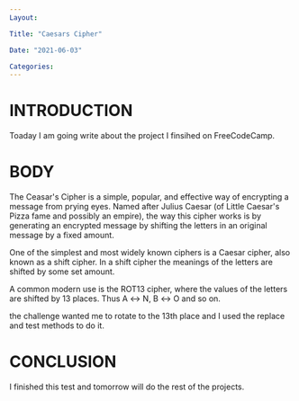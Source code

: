 ```yaml
---
Layout:

Title: "Caesars Cipher"

Date: "2021-06-03"

Categories:
---
```


# INTRODUCTION
Toaday I am going write about the project I finsihed on FreeCodeCamp.



# BODY
The Ceasar's Cipher is a simple, popular, and effective way of encrypting a message from prying eyes. Named after Julius Caesar (of Little Caesar's Pizza fame and possibly an empire), the way this cipher works is by generating an encrypted message by shifting the letters in an original message by a fixed amount.<br>  

One of the simplest and most widely known ciphers is a Caesar cipher, also known as a shift cipher. In a shift cipher the meanings of the letters are shifted by some set amount.

A common modern use is the ROT13 cipher, where the values of the letters are shifted by 13 places. Thus A ↔ N, B ↔ O and so on.

the challenge wanted me to rotate to the 13th place and I used the replace and test methods to do it.


# CONCLUSION
I finished this test and tomorrow will do the rest of the projects.